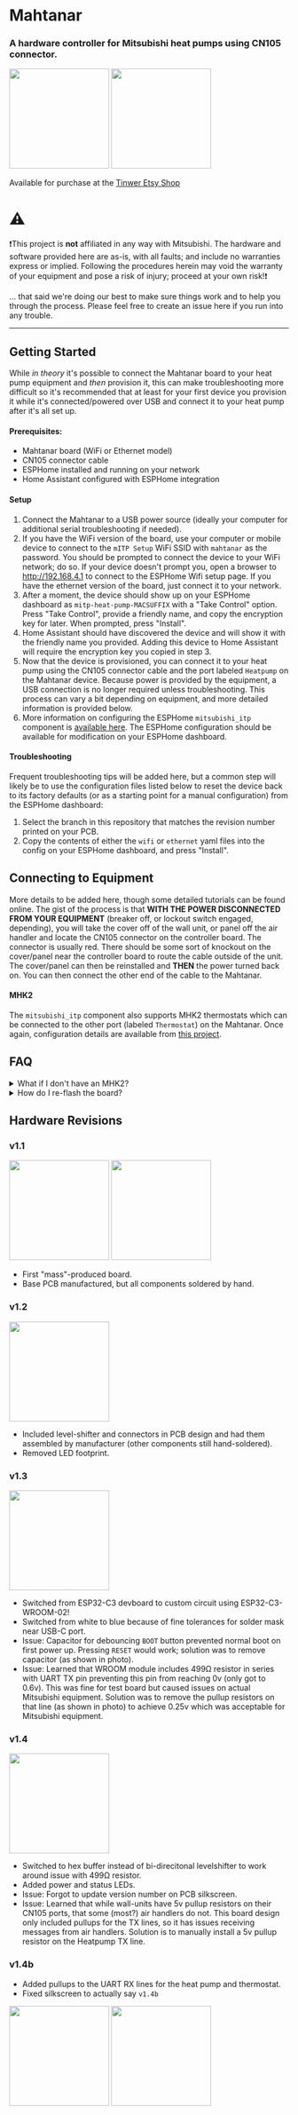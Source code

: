 # Mahtanar
### A hardware controller for Mitsubishi heat pumps using CN105 connector.
<img src="https://github.com/user-attachments/assets/e18f191f-88c1-42a3-9810-bfab0cf08eda" height="180"/>
<img src="https://github.com/user-attachments/assets/e74af5bd-6042-4602-8a9c-39e734ce17b1" height="180"/>

Available for purchase at the [Tinwer Etsy Shop](https://www.etsy.com/listing/1762258422/mahtanar-heat-pump-controller)

# ⚠️

❗This project is **not** affiliated in any way with Mitsubishi.  The hardware and software provided here are as-is, with all faults; and include no warranties express or implied.  Following the procedures herein may void the warranty of your equipment and pose a risk of injury; proceed at your own risk!❗

... that said we're doing our best to make sure things work and to help you through the process.  Please feel free to create an issue here if you run into any trouble.

----

## Getting Started

While *in theory* it's possible to connect the Mahtanar board to your heat pump equipment and *then* provision it, this can make troubleshooting more difficult so it's recommended that at least for your first device you provision it while it's connected/powered over USB and connect it to your heat pump after it's all set up.

#### Prerequisites:

- Mahtanar board (WiFi or Ethernet model)
- CN105 connector cable
- ESPHome installed and running on your network
- Home Assistant configured with ESPHome integration

#### Setup

1. Connect the Mahtanar to a USB power source (ideally your computer for additional serial troubleshooting if needed).
2. If you have the WiFi version of the board, use your computer or mobile device to connect to the `mITP Setup` WiFi SSID with `mahtanar` as the password.  You should be prompted to connect the device to your WiFi network; do so.  If your device doesn't prompt you, open a browser to http://192.168.4.1 to connect to the ESPHome Wifi setup page.
If you have the ethernet version of the board, just connect it to your network.
3. After a moment, the device should show up on your ESPHome dashboard as `mitp-heat-pump-MACSUFFIX` with a "Take Control" option.  Press "Take Control", provide a friendly name, and copy the encryption key for later.  When prompted, press "Install".
4. Home Assistant should have discovered the device and will show it with the friendly name you provided.  Adding this device to Home Assistant will require the encryption key you copied in step 3.
5. Now that the device is provisioned, you can connect it to your heat pump using the CN105 connector cable and the port labeled `Heatpump` on the Mahtanar device.  Because power is provided by the equipment, a USB connection is no longer required unless troubleshooting.  This process can vary a bit depending on equipment, and more detailed information is provided below.
6. More information on configuring the ESPHome `mitsubishi_itp` component is [available here](https://muart-group.github.io/).  The ESPHome configuration should be available for modification on your ESPHome dashboard.

#### Troubleshooting

Frequent troubleshooting tips will be added here, but a common step will likely be to use the configuration files listed below to reset the device back to its factory defaults (or as a starting point for a manual configuration) from the ESPHome dashboard:

1. Select the branch in this repository that matches the revision number printed on your PCB.
2. Copy the contents of either the `wifi` or `ethernet` yaml files into the config on your ESPHome dashboard, and press "Install".

## Connecting to Equipment

More details to be added here, though some detailed tutorials can be found online.  The gist of the process is that **WITH THE POWER DISCONNECTED FROM YOUR EQUIPMENT** (breaker off, or lockout switch engaged, depending), you will take the cover off of the wall unit, or panel off the air handler and locate the CN105 connector on the controller board.  The connector is usually red.  There should be some sort of knockout on the cover/panel near the controller board to route the cable outside of the unit.  The cover/panel can then be reinstalled and **THEN** the power turned back on.  You can then connect the other end of the cable to the Mahtanar.

#### MHK2

The `mitsubishi_itp` component also supports MHK2 thermostats which can be connected to the other port (labeled `Thermostat`) on the Mahtanar.  Once again, configuration details are available from [this project](https://muart-group.github.io/).

## FAQ

<details>
  <summary>What if I don't have an MHK2?</summary>
  The board will still work fine without an MHK2; just connect only the `HP1` port to your equipment and leave the `TS1` port empty.

  If you don't plan on using a thermostat, the thermostat features can be disabled in the configuration streamline your experience.

  Comment or remove `uart_thermostat` to disable the feature:
  ``` yaml
  climate:
    - platform: mitsubishi_itp
      name: "Climate"
      uart_heatpump: hp_uart
      # uart_thermostat: tstat_uart # This and the uart component below can be removed if no thermostat connected
  ```

  Additionally, you may want to remove the `uart` component to free up pins or allow for USB logging:
  ``` yaml
  uart:
    - id: hp_uart
      baud_rate: 2400 # For some equipment this may need to be 9600
      parity: EVEN
      rx_pin:
        number: GPIO7
      tx_pin:
        number: GPIO6
    # - id: tstat_uart
    #   baud_rate: 2400 # For some equipment this may need to be 9600
    #   parity: EVEN
    #   rx_pin:
    #     number: GPIO20
    #   tx_pin:
    #     number: GPIO21
  ```

  Logging can then be reenabled if desired:
  ```yaml
  logger:
    # baud_rate: 0
    baud_rate: 115200
  ```
</details>

<details>
  <summary>How do I re-flash the board?</summary>
  In this repository, choose the branch that matched the revision number printed on your PCB (e.g. `v1.3`). Copy either the Ethernet or WiFi configuration from this repository into your ESPHome dashboard and install. If you have previously configured the WiFi, in most circumstances you will not need to reconfigure it.
</details>

## Hardware Revisions

### v1.1
<img src="https://github.com/user-attachments/assets/6ce37ea4-a2a8-421e-a000-fe889be8c505" height="180"/>
<img src="https://github.com/user-attachments/assets/b1f2440f-674b-4b0e-aa93-91b00f111d58" height="180"/>

- First "mass"-produced board.
- Base PCB manufactured, but all components soldered by hand.

### v1.2
<img src="https://github.com/user-attachments/assets/df8850b4-97a7-4426-9edd-21ad0dd7dc35" height="180"/>

- Included level-shifter and connectors in PCB design and had them assembled by manufacturer (other components still hand-soldered).
- Removed LED footprint.

### v1.3
<img src="https://github.com/user-attachments/assets/81a0a335-06e7-4f35-9afa-6b216d1c0c86" height="180"/>

- Switched from ESP32-C3 devboard to custom circuit using ESP32-C3-WROOM-02!
- Switched from white to blue because of fine tolerances for solder mask near USB-C port.
- Issue: Capacitor for debouncing `BOOT` button prevented normal boot on first power up. Pressing `RESET` would work; solution was to remove capacitor (as shown in photo).
- Issue: Learned that WROOM module includes 499Ω resistor in series with UART TX pin preventing this pin from reaching 0v (only got to 0.6v). This was fine for test board but caused issues on actual Mitsubishi equipment. Solution was to remove the pullup resistors on that line (as shown in photo) to achieve 0.25v which was acceptable for Mitsubishi equipment.

### v1.4
<img src="https://github.com/user-attachments/assets/90636464-b2cf-43bf-bb59-67b60907f519" height="180"/>

- Switched to hex buffer instead of bi-direcitonal levelshifter to work around issue with 499Ω resistor.
- Added power and status LEDs.
- Issue: Forgot to update version number on PCB silkscreen.
- Issue: Learned that while wall-units have 5v pullup resistors on their CN105 ports, that some (most?) air handlers do not. This board design only included pullups for the TX lines, so it has issues receiving messages from air handlers. Solution is to manually install a 5v pullup resistor on the Heatpump TX line.

### v1.4b
- Added pullups to the UART RX lines for the heat pump and thermostat.
- Fixed silkscreen to actually say `v1.4b`
<img src="https://github.com/user-attachments/assets/e18f191f-88c1-42a3-9810-bfab0cf08eda" height="180"/>
<img src="https://github.com/user-attachments/assets/e74af5bd-6042-4602-8a9c-39e734ce17b1" height="180"/>
